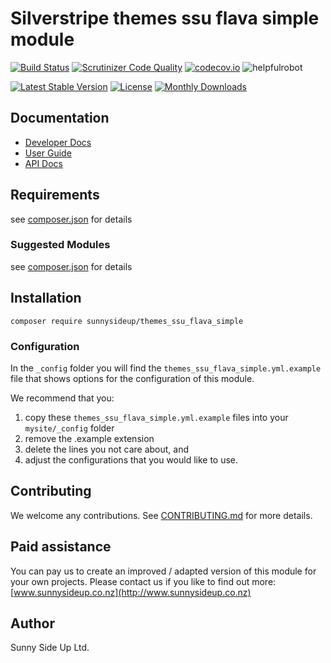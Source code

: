 # Silverstripe themes ssu flava simple module
[![Build Status](https://travis-ci.org/sunnysideup/silverstripe-themes_ssu_flava_simple.svg?branch=master)](https://travis-ci.org/sunnysideup/silverstripe-themes_ssu_flava_simple)
[![Scrutinizer Code Quality](https://scrutinizer-ci.com/g/sunnysideup/silverstripe-themes_ssu_flava_simple/badges/quality-score.png?b=master)](https://scrutinizer-ci.com/g/sunnysideup/silverstripe-themes_ssu_flava_simple/?branch=master)
[![codecov.io](https://codecov.io/github/sunnysideup/silverstripe-themes_ssu_flava_simple/coverage.svg?branch=master)](https://codecov.io/github/sunnysideup/silverstripe-themes_ssu_flava_simple?branch=master)
![helpfulrobot](https://helpfulrobot.io/sunnysideup/themes_ssu_flava_simple/badge)

[![Latest Stable Version](https://poser.pugx.org/sunnysideup/themes_ssu_flava_simple/version)](https://packagist.org/packages/sunnysideup/themes_ssu_flava_simple)
[![License](https://poser.pugx.org/sunnysideup/themes_ssu_flava_simple/license)](https://packagist.org/packages/sunnysideup/themes_ssu_flava_simple)
[![Monthly Downloads](https://poser.pugx.org/sunnysideup/themes_ssu_flava_simple/d/monthly)](https://packagist.org/packages/sunnysideup/themes_ssu_flava_simple)


## Documentation



 * [Developer Docs](docs/en/INDEX.md)
 * [User Guide](docs/en/userguide.md)
 * [API Docs](http://docs.ssmods.com/sunnysideup/themes_ssu_flava_simple)

## Requirements



see [composer.json](composer.json) for details

### Suggested Modules



see [composer.json](composer.json) for details


## Installation


```
composer require sunnysideup/themes_ssu_flava_simple
```

### Configuration



In the `_config` folder you will find the `themes_ssu_flava_simple.yml.example`
file that shows options for the configuration of this module.

We recommend that you:

  1. copy these `themes_ssu_flava_simple.yml.example` files into your
`mysite/_config` folder
  2. remove the .example extension
  3. delete the lines you not care about, and
  4. adjust the configurations that you would like to use.


## Contributing



We welcome any contributions. See [CONTRIBUTING.md](CONTRIBUTING.md) for more details.

## Paid assistance



You can pay us to create an improved / adapted version of this module for your own projects.  Please contact us if you like to find out more: [www.sunnysideup.co.nz](http://www.sunnysideup.co.nz)

## Author



Sunny Side Up Ltd.
